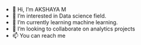 - 👋 Hi, I’m AKSHAYA M
- 👀 I’m interested in Data science field.
- 🌱 I’m currently learning machine learning.
- 💞️ I’m looking to collaborate on analytics projects 
- 📫 You can reach me 
<!---
AKSHAYA1828/AKSHAYA1828 is a ✨ special ✨ repository because its `README.md` (this file) appears on your GitHub profile.
You can click the Preview link to take a look at your changes.
--->
